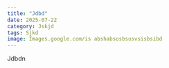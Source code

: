 ```yaml
---
title: "Jdbd"
date: 2025-07-22
category: Jskjd
tags: Sjkd
image: Images.google.com/is abshabsosbsusvsisbsibd
---
```

Jdbdn